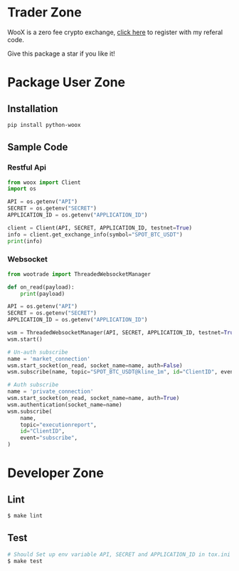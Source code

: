 # Trader Zone

WooX is a zero fee crypto exchange, [click here](https://x.woo.org/register?ref=56LELBCU) to register with my referal code.

Give this package a star if you like it!

# Package User Zone

## Installation

```bash
pip install python-woox
```

## Sample Code
### Restful Api
```python
from woox import Client
import os

API = os.getenv("API")
SECRET = os.getenv("SECRET")
APPLICATION_ID = os.getenv("APPLICATION_ID")

client = Client(API, SECRET, APPLICATION_ID, testnet=True)
info = client.get_exchange_info(symbol="SPOT_BTC_USDT")
print(info)
```

### Websocket

```python
from wootrade import ThreadedWebsocketManager

def on_read(payload):
    print(payload)

API = os.getenv("API")
SECRET = os.getenv("SECRET")
APPLICATION_ID = os.getenv("APPLICATION_ID")

wsm = ThreadedWebsocketManager(API, SECRET, APPLICATION_ID, testnet=True)
wsm.start()

# Un-auth subscribe
name = 'market_connection'
wsm.start_socket(on_read, socket_name=name, auth=False)
wsm.subscribe(name, topic="SPOT_BTC_USDT@kline_1m", id="ClientID", event="subscribe")

# Auth subscribe
name = 'private_connection'
wsm.start_socket(on_read, socket_name=name, auth=True)
wsm.authentication(socket_name=name)
wsm.subscribe(
    name,
    topic="executionreport",
    id="ClientID",
    event="subscribe",
)
```
# Developer Zone

## Lint

```bash
$ make lint
```

## Test

```bash
# Should Set up env variable API, SECRET and APPLICATION_ID in tox.ini
$ make test 
```
